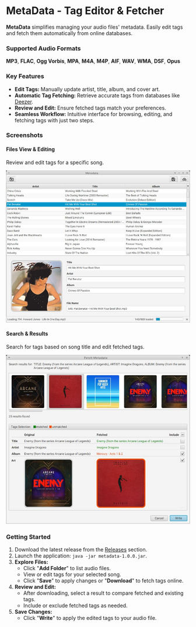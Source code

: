 # MetaData - Tag Editor & Fetcher

**MetaData** simplifies managing your audio files' metadata. Easily edit tags and fetch them automatically from online databases.

### Supported Audio Formats

**MP3**, **FLAC**, **Ogg Vorbis**, **MPA**, **M4A**, **M4P**, **AIF**, **WAV**, **WMA**, **DSF**, **Opus**

### Key Features

- **Edit Tags:** Manually update artist, title, album, and cover art.
- **Automatic Tag Fetching:** Retrieve accurate tags from databases like [Deezer](https://www.deezer.com).
- **Review and Edit:** Ensure fetched tags match your preferences.
- **Seamless Workflow:** Intuitive interface for browsing, editing, and fetching tags with just two steps.

### Screenshots

#### Files View & Editing
Review and edit tags for a specific song.

![Main screen](./screenshots/main-screenshot_2024-07-03_06-06.jpg)

#### Search & Results
Search for tags based on song title and edit fetched tags.

![Fetch metadata](./screenshots/fetch-screenshot_2024-07-03_06-09.jpg)

### Getting Started

1. Download the latest release from the [Releases](https://github.com/IdelsTak/meta-data/releases) section.
2. Launch the application: `java -jar metadata-1.0.0.jar`.
3. **Explore Files:**
   - Click "**Add Folder**" to list audio files.
   - View or edit tags for your selected song.
   - Click "**Save**" to apply changes or "**Download**" to fetch tags online.
4. **Review and Edit:**
   - After downloading, select a result to compare fetched and existing tags.
   - Include or exclude fetched tags as needed.
5. **Save Changes:**
   - Click "**Write**" to apply the edited tags to your audio file.
